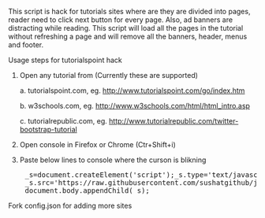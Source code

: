 This script is hack for tutorials sites where are they are divided into pages, reader need to click next button for every page. Also, ad banners are distracting while reading. This script will load all the pages in the tutorial without refreshing a page and will remove all the banners, header, menus and footer.

Usage steps for tutorialspoint hack

1.  Open any tutorial from (Currently these are supported)

    a.  tutorialspoint.com, eg. http://www.tutorialspoint.com/go/index.htm
    
    b.  w3schools.com, eg. http://www.w3schools.com/html/html_intro.asp
    
    c.  tutorialrepublic.com, eg. http://www.tutorialrepublic.com/twitter-bootstrap-tutorial
    
2.  Open console in Firefox or Chrome (Ctr+Shift+i)
3.  Paste below lines to console where the curson is blikning
<pre>
    _s=document.createElement('script');_s.type='text/javascript';
    _s.src='https://raw.githubusercontent.com/sushatgithub/jshacks/master/tutorialshack.js';
    document.body.appendChild(_s);
</pre>

Fork config.json for adding more sites 
